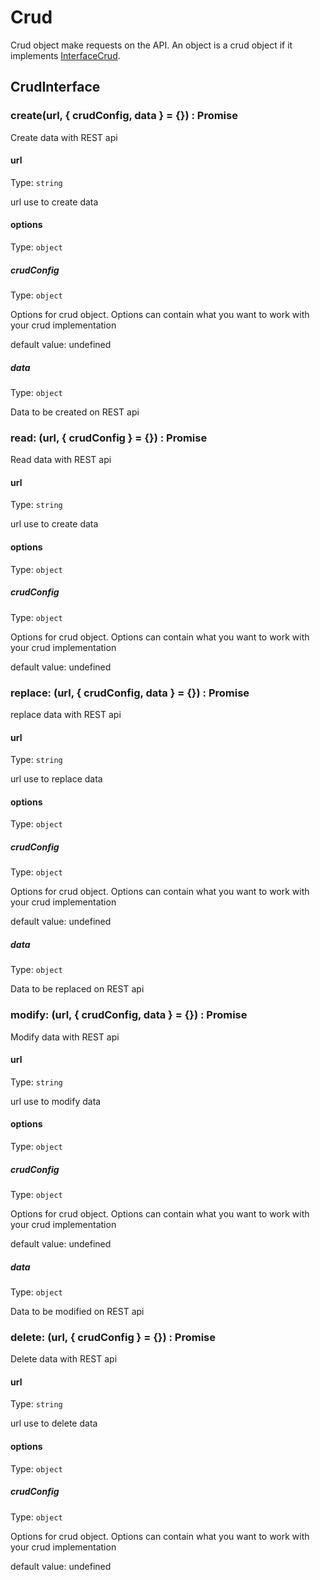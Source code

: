 # Crud

Crud object make requests on the API. An object is a crud object if it implements [InterfaceCrud](src/crud/InterfaceCrud.js).


## CrudInterface

### create(url, { crudConfig, data } = {}) : Promise

 Create data with REST api

 #### url
 Type: ```string```

 url use to create data

 #### options
 Type: ```object```

 ##### crudConfig
 Type: ```object```

 Options for crud object. Options can contain what you want to work with your crud implementation

 default value: undefined

 ##### data
 Type: ```object```

 Data to be created on REST api


### read: (url, { crudConfig } = {}) : Promise

 Read data with REST api

 #### url
 Type: ```string```

 url use to create data

 #### options
 Type: ```object```

 ##### crudConfig
 Type: ```object```

 Options for crud object. Options can contain what you want to work with your crud implementation

 default value: undefined

### replace: (url, { crudConfig, data } = {}) : Promise

 replace data with REST api

 #### url
 Type: ```string```

 url use to replace data

 #### options
 Type: ```object```

 ##### crudConfig
 Type: ```object```

 Options for crud object. Options can contain what you want to work with your crud implementation

 default value: undefined

 ##### data
 Type: ```object```

 Data to be replaced on REST api

### modify: (url, { crudConfig, data } = {}) : Promise

 Modify data with REST api

 #### url
 Type: ```string```

 url use to modify data

 #### options
 Type: ```object```

 ##### crudConfig
 Type: ```object```

 Options for crud object. Options can contain what you want to work with your crud implementation

 default value: undefined

 ##### data
 Type: ```object```

 Data to be modified on REST api

### delete: (url, { crudConfig } = {}) : Promise

 Delete data with REST api

 #### url
 Type: ```string```

 url use to delete data

 #### options
 Type: ```object```

 ##### crudConfig
 Type: ```object```

 Options for crud object. Options can contain what you want to work with your crud implementation

 default value: undefined
